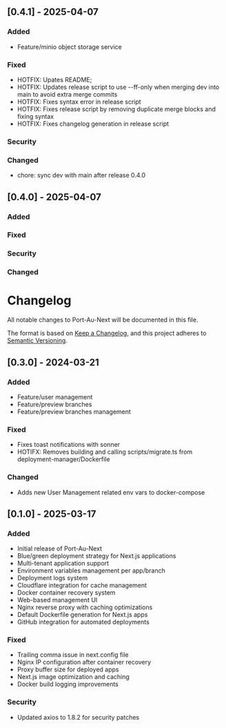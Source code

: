 ## [0.4.1] - 2025-04-07

### Added
* Feature/minio object storage service 

### Fixed
* HOTFIX: Upates README;
* HOTFIX: Updates release script to use --ff-only when merging dev into main to avoid extra merge commits
* HOTFIX: Fixes syntax error in release script
* HOTFIX: Fixes release script by removing duplicate merge blocks and fixing syntax
* HOTFIX: Fixes changelog generation in release script

### Security

### Changed
* chore: sync dev with main after release 0.4.0

## [0.4.0] - 2025-04-07

### Added

### Fixed

### Security

### Changed

# Changelog
All notable changes to Port-Au-Next will be documented in this file.

The format is based on [Keep a Changelog](https://keepachangelog.com/en/1.0.0/),
and this project adheres to [Semantic Versioning](https://semver.org/spec/v2.0.0.html).

## [0.3.0] - 2024-03-21

### Added
* Feature/user management
* Feature/preview branches
* Feature/preview branches management

### Fixed
* Fixes toast notifications with sonner
* HOTIFX: Removes building and calling scripts/migrate.ts from deployment-manager/Dockerfile

### Changed
* Adds new User Management related env vars to docker-compose

## [0.1.0] - 2025-03-17

### Added
- Initial release of Port-Au-Next
- Blue/green deployment strategy for Next.js applications
- Multi-tenant application support
- Environment variables management per app/branch
- Deployment logs system
- Cloudflare integration for cache management
- Docker container recovery system
- Web-based management UI
- Nginx reverse proxy with caching optimizations
- Default Dockerfile generation for Next.js apps
- GitHub integration for automated deployments

### Fixed
- Trailing comma issue in next.config file
- Nginx IP configuration after container recovery
- Proxy buffer size for deployed apps
- Next.js image optimization and caching
- Docker build logging improvements

### Security
- Updated axios to 1.8.2 for security patches 